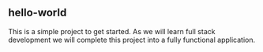 hello-world
---

This is a simple project to get started.
As we will learn full stack development we will complete this project into a fully functional application. 
